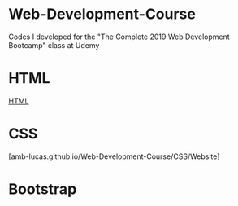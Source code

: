 # Web-Development-Course
Codes I developed for the "The Complete 2019 Web Development Bootcamp" class at Udemy

# HTML
[HTML](amb-lucas.github.io/Web-Development-Course/HTML/Website)

# CSS
[amb-lucas.github.io/Web-Development-Course/CSS/Website]

# Bootstrap
